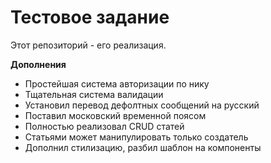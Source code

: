 # Тестовое задание
Этот репозиторий - его реализация.

**Дополнения**

- Простейшая система авторизации по нику
- Тщательная система валидации
- Установил перевод дефолтных сообщений на русский
- Поставил московский временной поясом
- Полностью реализовал CRUD статей
- Статьями может манипулировать только создатель
- Дополнил стилизацию, разбил шаблон на компоненты

